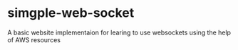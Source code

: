 # simgple-web-socket
A basic website implementaion for learing to use websockets using the help of AWS resources

